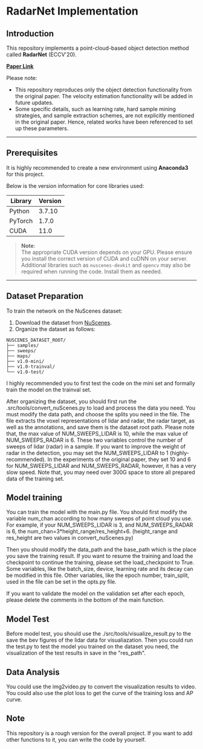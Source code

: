 # RadarNet Implementation

## Introduction

This repository implements a point-cloud-based object detection method called **RadarNet** (ECCV'20). 

**[Paper Link](https://arxiv.org/pdf/2007.14366.pdf)**

Please note:
- This repository reproduces only the object detection functionality from the original paper. The velocity estimation functionality will be added in future updates.
- Some specific details, such as learning rate, hard sample mining strategies, and sample extraction schemes, are not explicitly mentioned in the original paper. Hence, related works have been referenced to set up these parameters.

---

## Prerequisites

It is highly recommended to create a new environment using **Anaconda3** for this project.

Below is the version information for core libraries used:

| Library  | Version  |
| -------- | -------- |
| Python   | 3.7.10   |
| PyTorch  | 1.7.0    |
| CUDA     | 11.0     |

> **Note**:  
> The appropriate CUDA version depends on your GPU. Please ensure you install the correct version of CUDA and cuDNN on your server.  
> Additional libraries such as `nuscenes-devkit` and `opencv` may also be required when running the code. Install them as needed.

---

## Dataset Preparation

To train the network on the NuScenes dataset:
1. Download the dataset from [NuScenes](https://www.nuscenes.org/download).
2. Organize the dataset as follows:

```
NUSCENES_DATASET_ROOT/
├── samples/
├── sweeps/
├── maps/
├── v1.0-mini/
├── v1.0-trainval/
└── v1.0-test/
```

I highly recommended you to first test the code on the mini set and formally train the model on the trainval set.

After organizing the dataset, you should first run the .src/tools/convert_nuScenes.py to load and process the data you need. You must modify the data path, and choose the splits you need in the file. The file extracts the voxel representations of lidar and radar, the radar target, as well as the annotations, and save them is the dataset root path. 
Please note that, the max value of NUM_SWEEPS_LIDAR is 10, while the max value of NUM_SWEEPS_RADAR is 6. These two variables control the number of sweeps of lidar (radar) in a sample. If you want to improve the weight of radar in the detection, you may set the NUM_SWEEPS_LIDAR to 1 (highly-recommended). In the experiments of the original paper, they set 10 and 6 for NUM_SWEEPS_LIDAR and NUM_SWEEPS_RADAR, however, it has a very slow speed. Note that, you may need over 300G space to store all prepared data of the training set. 



## Model training



You can train the model with the main.py file. You should first modify the variable num_chan according to how many sweeps of point cloud you use. For example, if your NUM_SWEEPS_LIDAR is 3, and NUM_SWEEPS_RADAR is 6, the num_chan=3*height_range/res_height+6. (height_range and res_height are two values in convert_nuScenes.py)

Then you should modify the data_path and the base_path which is the place you save the training result. If you want to resume the training and load the checkpoint to continue the training, please set the load_checkpoint to True. Some variables, like the batch_size, device, learning rate and its decay can be modified in this file. Other variables, like the epoch number, train_split, used in the file can be set in the opts.py file. 



If you want to validate the model on the validation set after each epoch, please delete the comments in the bottom of the main function.





## Model Test



Before model test, you should use the ./src/tools/visualize_result.py to the save the bev figures of the lidar data for visualiazation. Then you could run the test.py to test the model you trained on the dataset you need, the visualization of the test results in save in the "res_path".



## Data Analysis



You could use the img2video.py to convert the visualization results to video. You could also use the plot loss to get the curve of the training loss and AP curve. 



## Note



This repository is a rough version for the overall project. If you want to add other functions to it, you can write the code by yourself. 

